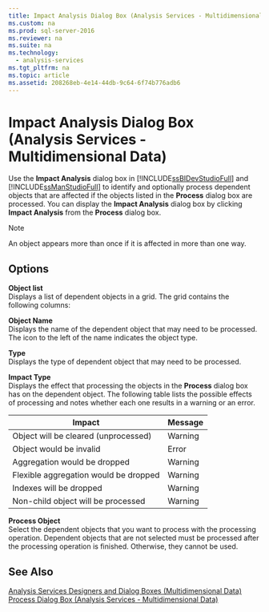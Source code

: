 ```yaml
---
title: Impact Analysis Dialog Box (Analysis Services - Multidimensional Data)
ms.custom: na
ms.prod: sql-server-2016
ms.reviewer: na
ms.suite: na
ms.technology: 
  - analysis-services
ms.tgt_pltfrm: na
ms.topic: article
ms.assetid: 208268eb-4e14-44db-9c64-6f74b776adb6
---
```

# Impact Analysis Dialog Box (Analysis Services - Multidimensional Data)
  Use the **Impact Analysis** dialog box in [!INCLUDE[ssBIDevStudioFull](../../Token/Other/ssBIDevStudioFull_md.md)] and [!INCLUDE[ssManStudioFull](../../Token/Other/ssManStudioFull_md.md)] to identify and optionally process dependent objects that are affected if the objects listed in the **Process** dialog box are processed. You can display the **Impact Analysis** dialog box by clicking **Impact Analysis** from the **Process** dialog box.  
  
> [!NOTE]  
>  An object appears more than once if it is affected in more than one way.  
  
## Options  
 **Object list**  
 Displays a list of dependent objects in a grid. The grid contains the following columns:  
  
 **Object Name**  
 Displays the name of the dependent object that may need to be processed. The icon to the left of the name indicates the object type.  
  
 **Type**  
 Displays the type of dependent object that may need to be processed.  
  
 **Impact Type**  
 Displays the effect that processing the objects in the **Process** dialog box has on the dependent object. The following table lists the possible effects of processing and notes whether each one results in a warning or an error.  
  
|Impact|Message|  
|------------|-------------|  
|Object will be cleared \(unprocessed\)|Warning|  
|Object would be invalid|Error|  
|Aggregation would be dropped|Warning|  
|Flexible aggregation would be dropped|Warning|  
|Indexes will be dropped|Warning|  
|Non\-child object will be processed|Warning|  
  
 **Process Object**  
 Select the dependent objects that you want to process with the processing operation. Dependent objects that are not selected must be processed after the processing operation is finished. Otherwise, they cannot be used.  
  
## See Also  
 [Analysis Services Designers and Dialog Boxes &#40;Multidimensional Data&#41;](../../Topics/TopicNameNotContainA/Analysis-Services-Designers-and-Dialog-Boxes--Multidimensional-Data-.md)   
 [Process Dialog Box &#40;Analysis Services - Multidimensional Data&#41;](../../Topics/TopicNameNotContainA/Process-Dialog-Box--Analysis-Services---Multidimensional-Data-.md)  
  
  
